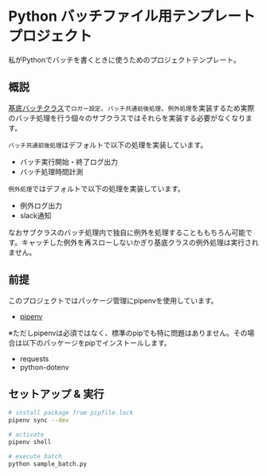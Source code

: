 # Python バッチファイル用テンプレートプロジェクト

私がPythonでバッチを書くときに使うためのプロジェクトテンプレート。

## 概説

[基底バッチクラス](./base/abstractbatch.py)で`ロガー設定`、`バッチ共通前後処理`、`例外処理`を実装するため実際のバッチ処理を行う個々のサブクラスではそれらを実装する必要がなくなります。

`バッチ共通前後処理`はデフォルトで以下の処理を実装しています。

- バッチ実行開始・終了ログ出力
- バッチ処理時間計測

`例外処理`ではデフォルトで以下の処理を実装しています。

- 例外ログ出力
- slack通知

なおサブクラスのバッチ処理内で独自に例外を処理することももちろん可能です。キャッチした例外を再スローしないかぎり基底クラスの例外処理は実行されません。

## 前提

このプロジェクトではパッケージ管理にpipenvを使用しています。

- [pipenv](https://github.com/pypa/pipenv)

※ただしpipenvは必須ではなく、標準のpipでも特に問題はありません。その場合は以下のパッケージをpipでインストールします。

- requests
- python-dotenv

## セットアップ & 実行

```Bash
# install package from pipfile.lock
pipenv sync --dev

# activate
pipenv shell

# execute batch
python sample_batch.py
```
